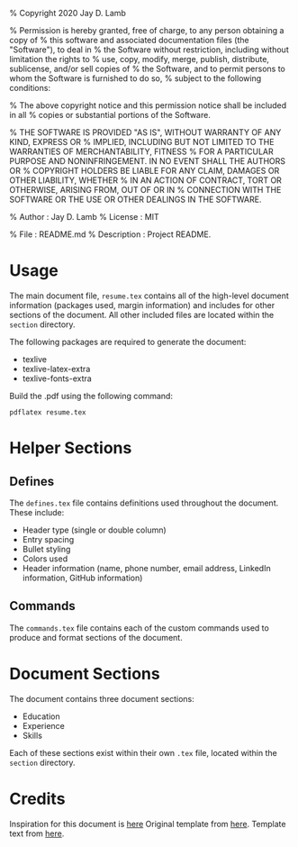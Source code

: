 % Copyright 2020 Jay D. Lamb 

% Permission is hereby granted, free of charge, to any person obtaining a copy of
% this software and associated documentation files (the "Software"), to deal in
% the Software without restriction, including without limitation the rights to
% use, copy, modify, merge, publish, distribute, sublicense, and/or sell copies of
% the Software, and to permit persons to whom the Software is furnished to do so,
% subject to the following conditions:

% The above copyright notice and this permission notice shall be included in all
% copies or substantial portions of the Software.

% THE SOFTWARE IS PROVIDED "AS IS", WITHOUT WARRANTY OF ANY KIND, EXPRESS OR
% IMPLIED, INCLUDING BUT NOT LIMITED TO THE WARRANTIES OF MERCHANTABILITY, FITNESS
% FOR A PARTICULAR PURPOSE AND NONINFRINGEMENT. IN NO EVENT SHALL THE AUTHORS OR
% COPYRIGHT HOLDERS BE LIABLE FOR ANY CLAIM, DAMAGES OR OTHER LIABILITY, WHETHER
% IN AN ACTION OF CONTRACT, TORT OR OTHERWISE, ARISING FROM, OUT OF OR IN
% CONNECTION WITH THE SOFTWARE OR THE USE OR OTHER DEALINGS IN THE SOFTWARE.

% Author  : Jay D. Lamb
% License : MIT

% File        : README.md
% Description : Project README.

# Usage
The main document file, `resume.tex` contains all of the high-level document
information (packages used, margin information) and includes for other sections
of the document. All other included files are located within the `section`
directory.

The following packages are required to generate the document:

* texlive
* texlive-latex-extra
* texlive-fonts-extra

Build the .pdf using the following command:

`pdflatex resume.tex`

# Helper Sections

## Defines

The `defines.tex` file contains definitions used throughout the document. These
include:

* Header type (single or double column) 
* Entry spacing
* Bullet styling
* Colors used
* Header information (name, phone number, email address, LinkedIn information,
 GitHub information)

## Commands

The `commands.tex` file contains each of the custom commands used to produce and
format sections of the document.

# Document Sections
The document contains three document sections:

* Education
* Experience
* Skills

Each of these sections exist within their own `.tex` file, located within the
`section` directory.

# Credits

Inspiration for this document is
[here](https://www.overleaf.com/latex/templates/software-engineering-resume/mcvwcrmddsyw)
Original template from [here](https://github.com/sb2nov/resume).
Template text from [here](https://resumake.io/).
